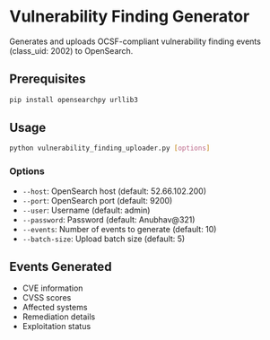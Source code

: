 # Vulnerability Finding Generator

Generates and uploads OCSF-compliant vulnerability finding events (class_uid: 2002) to OpenSearch.

## Prerequisites

```bash
pip install opensearchpy urllib3
```

## Usage

```bash
python vulnerability_finding_uploader.py [options]
```

### Options
- `--host`: OpenSearch host (default: 52.66.102.200)
- `--port`: OpenSearch port (default: 9200)
- `--user`: Username (default: admin)
- `--password`: Password (default: Anubhav@321)
- `--events`: Number of events to generate (default: 10)
- `--batch-size`: Upload batch size (default: 5)

## Events Generated
- CVE information
- CVSS scores
- Affected systems
- Remediation details
- Exploitation status